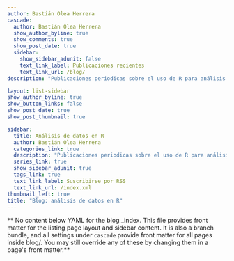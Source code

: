 ```yaml
---
author: Bastián Olea Herrera
cascade:
  author: Bastián Olea Herrera
  show_author_byline: true
  show_comments: true
  show_post_date: true
  sidebar:
    show_sidebar_adunit: false
    text_link_label: Publicaciones recientes
    text_link_url: /blog/
description: "Publicaciones periodicas sobre el uso de R para análisis de datos, incluyendo tutoriales, reseñas, tips o consejos, novedades, y más."

layout: list-sidebar
show_author_byline: true
show_button_links: false
show_post_date: true
show_post_thumbnail: true

sidebar:
  title: Análisis de datos en R
  author: Bastián Olea Herrera
  categories_link: true
  description: "Publicaciones periodicas sobre el uso de R para análisis de datos, incluyendo tutoriales, reseñas, tips o consejos, novedades, y más."
  series_link: true
  show_sidebar_adunit: true
  tags_link: true
  text_link_label: Suscribirse por RSS
  text_link_url: /index.xml
thumbnail_left: true
title: "Blog: análisis de datos en R"
---
```


** No content below YAML for the blog _index. This file provides front matter for the listing page layout and sidebar content. It is also a branch bundle, and all settings under `cascade` provide front matter for all pages inside blog/. You may still override any of these by changing them in a page's front matter.**

